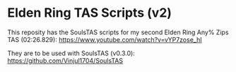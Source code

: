 # Elden Ring TAS Scripts (v2)

This reposity has the SoulsTAS scripts for my second Elden Ring Any% Zips TAS (02:26.829): https://www.youtube.com/watch?v=vYP7zose_hI

They are to be used with SoulsTAS (v0.3.0): https://github.com/Vinjul1704/SoulsTAS
